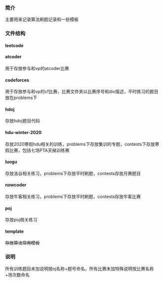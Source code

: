 ### 简介
主要用来记录算法刷题记录和一些模板
### 文件结构
#### leetcode
#### atcoder
用于存放参与和vp的atcoder比赛
#### codeforces
用于存放参与和vp的cf比赛，比赛文件夹以比赛序号和div描述，平时练习的题目放在problems下
#### hdoj
存放hdoj题目代码
#### hdu-winter-2020
存放2020寒假hdu相关的训练，problems下存放集训的专题，contests下存放寒假比赛，包括七场PTA天梯训练赛
#### luogu
存放洛谷相关练习，problems下存放平时刷题，contests存放月赛题目
#### nowcoder
存放牛客相关练习，problems下存放平时刷题，contests存放牛客比赛
#### poj
存放poj相关练习
#### template
~~存放算法常用模板~~
### 说明
所有训练题目未加说明按oj名称+题号命名，所有比赛未加特殊说明按比赛名称+场次数命名
